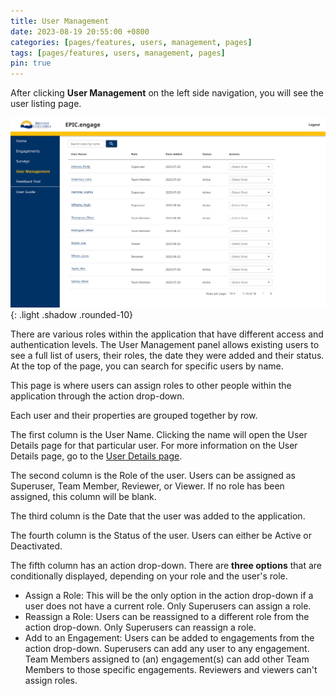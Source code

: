 ```yaml
---
title: User Management
date: 2023-08-19 20:55:00 +0800
categories: [pages/features, users, management, pages]
tags: [pages/features, users, management, pages]
pin: true
---
```

After clicking **User Management** on the left side navigation, you will see the user listing page.  

![User Management](/assets/UserGuideImages/Images/user-management/user-management-photo-of-page.png){: .light .shadow .rounded-10}

There are various roles within the application that have different access and authentication levels. The User Management panel allows existing users to see a full list of users, their roles, the date they were added and their status. At the top of the page, you can search for specific users by name. 

This page is where users can assign roles to other people within the application through the action drop-down. 

Each user and their properties are grouped together by row. 

The first column is the User Name. Clicking the name will open the User Details page for that particular user. For more information on the User Details page, go to the [User Details page](/met-guide/posts/user-details/).

The second column is the Role of the user. Users can be assigned as Superuser, Team Member, Reviewer, or Viewer. If no role has been assigned, this column will be blank.

The third column is the Date that the user was added to the application.

The fourth column is the Status of the user. Users can either be Active or Deactivated.

The fifth column has an action drop-down. There are **three options** that are conditionally displayed, depending on your role and the user's role.

- Assign a Role: This will be the only option in the action drop-down if a user does not have a current role. Only Superusers can assign a role.
- Reassign a Role: Users can be reassigned to a different role from the action drop-down. Only Superusers can reassign a role.
- Add to an Engagement: Users can be added to engagements from the action drop-down. Superusers can add any user to any engagement. Team Members assigned to (an) engagement(s) can add other Team Members to those specific engagements. Reviewers and viewers can't assign roles.

  
